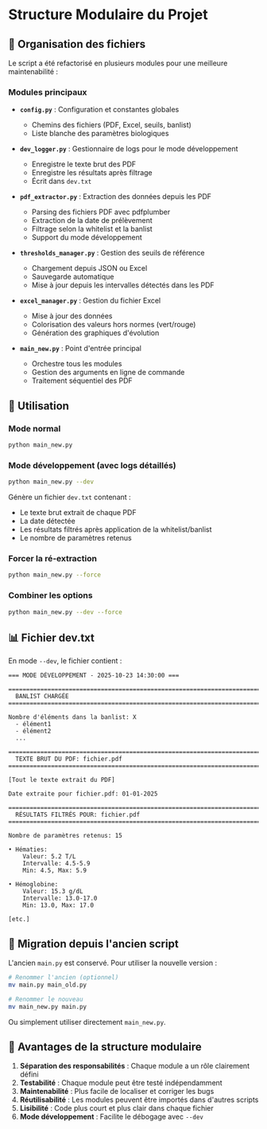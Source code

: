 # Structure Modulaire du Projet

## 📁 Organisation des fichiers

Le script a été refactorisé en plusieurs modules pour une meilleure maintenabilité :

### Modules principaux

- **`config.py`** : Configuration et constantes globales
  - Chemins des fichiers (PDF, Excel, seuils, banlist)
  - Liste blanche des paramètres biologiques

- **`dev_logger.py`** : Gestionnaire de logs pour le mode développement
  - Enregistre le texte brut des PDF
  - Enregistre les résultats après filtrage
  - Écrit dans `dev.txt`

- **`pdf_extractor.py`** : Extraction des données depuis les PDF
  - Parsing des fichiers PDF avec pdfplumber
  - Extraction de la date de prélèvement
  - Filtrage selon la whitelist et la banlist
  - Support du mode développement

- **`thresholds_manager.py`** : Gestion des seuils de référence
  - Chargement depuis JSON ou Excel
  - Sauvegarde automatique
  - Mise à jour depuis les intervalles détectés dans les PDF

- **`excel_manager.py`** : Gestion du fichier Excel
  - Mise à jour des données
  - Colorisation des valeurs hors normes (vert/rouge)
  - Génération des graphiques d'évolution

- **`main_new.py`** : Point d'entrée principal
  - Orchestre tous les modules
  - Gestion des arguments en ligne de commande
  - Traitement séquentiel des PDF

## 🚀 Utilisation

### Mode normal
```bash
python main_new.py
```

### Mode développement (avec logs détaillés)
```bash
python main_new.py --dev
```
Génère un fichier `dev.txt` contenant :
- Le texte brut extrait de chaque PDF
- La date détectée
- Les résultats filtrés après application de la whitelist/banlist
- Le nombre de paramètres retenus

### Forcer la ré-extraction
```bash
python main_new.py --force
```

### Combiner les options
```bash
python main_new.py --dev --force
```

## 📊 Fichier dev.txt

En mode `--dev`, le fichier contient :

```
=== MODE DÉVELOPPEMENT - 2025-10-23 14:30:00 ===

================================================================================
  BANLIST CHARGÉE
================================================================================

Nombre d'éléments dans la banlist: X
  - élément1
  - élément2
  ...

================================================================================
  TEXTE BRUT DU PDF: fichier.pdf
================================================================================

[Tout le texte extrait du PDF]

Date extraite pour fichier.pdf: 01-01-2025

================================================================================
  RÉSULTATS FILTRÉS POUR: fichier.pdf
================================================================================

Nombre de paramètres retenus: 15

• Hématies:
    Valeur: 5.2 T/L
    Intervalle: 4.5-5.9
    Min: 4.5, Max: 5.9

• Hémoglobine:
    Valeur: 15.3 g/dL
    Intervalle: 13.0-17.0
    Min: 13.0, Max: 17.0

[etc.]
```

## 🔄 Migration depuis l'ancien script

L'ancien `main.py` est conservé. Pour utiliser la nouvelle version :

```bash
# Renommer l'ancien (optionnel)
mv main.py main_old.py

# Renommer le nouveau
mv main_new.py main.py
```

Ou simplement utiliser directement `main_new.py`.

## 🎯 Avantages de la structure modulaire

1. **Séparation des responsabilités** : Chaque module a un rôle clairement défini
2. **Testabilité** : Chaque module peut être testé indépendamment
3. **Maintenabilité** : Plus facile de localiser et corriger les bugs
4. **Réutilisabilité** : Les modules peuvent être importés dans d'autres scripts
5. **Lisibilité** : Code plus court et plus clair dans chaque fichier
6. **Mode développement** : Facilite le débogage avec `--dev`

